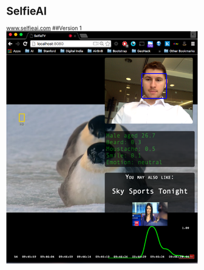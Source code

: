 # SelfieAI
www.selfieai.com
##Version 1
![V1](https://github.com/kadvani1/SelfieAI/blob/master/images/demo.png "Version 1")
